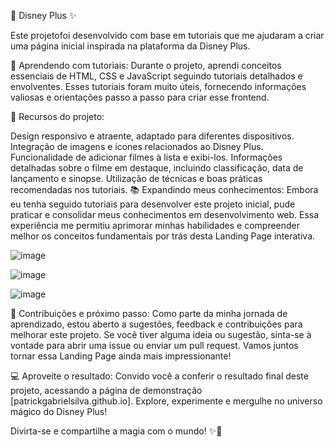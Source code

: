 🚀 Disney Plus ✨

Este projetofoi desenvolvido com base em tutoriais que me ajudaram a criar uma página inicial inspirada na plataforma da Disney Plus.

🎯 Aprendendo com tutoriais: Durante o projeto, aprendi conceitos essenciais de HTML, CSS e JavaScript seguindo tutoriais detalhados e envolventes. Esses tutoriais foram muito úteis, fornecendo informações valiosas e orientações passo a passo para criar esse frontend.

🌟 Recursos do projeto:

Design responsivo e atraente, adaptado para diferentes dispositivos.
Integração de imagens e ícones relacionados ao Disney Plus.
Funcionalidade de adicionar filmes à lista e exibi-los.
Informações detalhadas sobre o filme em destaque, incluindo classificação, data de lançamento e sinopse.
Utilização de técnicas e boas práticas recomendadas nos tutoriais.
📚 Expandindo meus conhecimentos: Embora eu tenha seguido tutoriais para desenvolver este projeto inicial, pude praticar e consolidar meus conhecimentos em desenvolvimento web. Essa experiência me permitiu aprimorar minhas habilidades e compreender melhor os conceitos fundamentais por trás desta Landing Page interativa.

![image](https://github.com/PatrickGabrielSilva/patrickgabrielsilva.github.io/assets/110678439/d732f54a-763e-464f-996d-fee7ffb647c9)



![image](https://github.com/PatrickGabrielSilva/patrickgabrielsilva.github.io/assets/110678439/1de7119f-a2ad-4e2e-bfc3-4cd4145274bf)


![image](https://github.com/PatrickGabrielSilva/patrickgabrielsilva.github.io/assets/110678439/a60d817d-cca3-4e0d-bda0-f06392392e44)


🤝 Contribuições e próximo passo: Como parte da minha jornada de aprendizado, estou aberto a sugestões, feedback e contribuições para melhorar este projeto. Se você tiver alguma ideia ou sugestão, sinta-se à vontade para abrir uma issue ou enviar um pull request. Vamos juntos tornar essa Landing Page ainda mais impressionante!

💻 Aproveite o resultado: Convido você a conferir o resultado final deste projeto, acessando a página de demonstração [patrickgabrielsilva.github.io]. Explore, experimente e mergulhe no universo mágico do Disney Plus!

Divirta-se e compartilhe a magia com o mundo! ✨🎉

